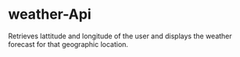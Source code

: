 # weather-Api
Retrieves lattitude and longitude of the user and displays the weather forecast for that geographic location.
